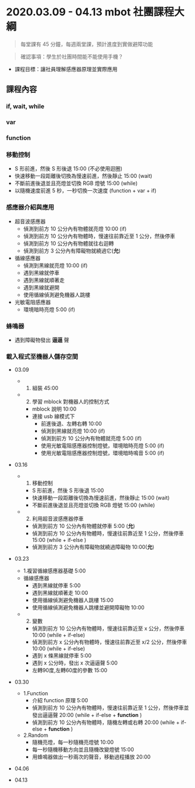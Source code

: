 # 2020.03.09 - 04.13 mbot 社團課程大綱

> 每堂課有 45 分鐘，每週兩堂課，預計進度到實做避障功能

> 確認事項：學生於社團時間能不能使用手機？

+ 課程目標：讓社員理解感應器原理並實際應用

## 課程內容

### if, wait, while

### var

### function

### 移動控制
+ S 形前進，然後 S 形後退 15:00 (不必使用迴圈)
+ 快速移動一段距離後切換為慢速前進，然後靜止 15:00 (wait)
+ 不斷前進後退並且亮燈並切換 RGB 燈號 15:00 (while)
+ 以隨機速度前進 5 秒，一秒切換一次速度 (function + var + if) 

### 感應器介紹與應用
+ 超音波感應器
    + 偵測到前方 10 公分內有物體就亮燈 10:00 (if)
    + 偵測到前方 10 公分內有物體時，慢速往前靠近至 1 公分，然後停車
    + 偵測到前方 10 公分內有物體就往右迴轉
    + 偵測到前方 3 公分內有障礙物就繞過它(**允**)
+ 循線感應器
    + 偵測到黑線就亮燈 10:00 (if)
    + 遇到黑線就停車
    + 遇到黑線就順著走
    + 遇到黑線就避開
    + 使用循線偵測避免機器人跳樓
+ 光敏電阻感應器
    + 環境暗時亮燈 5:00 (if)


### 蜂鳴器
+ 遇到障礙物發出 **逼逼** 聲


### 載入程式至機器人儲存空間

+ 03.09
    + 1. 組裝 45:00
    + 2. 學習 mblock 對機器人的控制方式
        + mblock 說明 10:00
        + 連接 usb 線模式下
            + 前進後退、左轉右轉 10:00
            + 偵測到黑線就亮燈 10:00 (if)
            + 偵測到前方 10 公分內有物體就亮燈 5:00 (if)
            + 使用光敏電阻感應器控制燈號，環境暗時亮燈 5:00 (if)
            + 使用光敏電阻感應器控制燈號，環境暗時鳴音 5:00 (if)
+ 03.16
    + 1. 移動控制
        + S 形前進，然後 S 形後退 15:00
        + 快速移動一段距離後切換為慢速前進，然後靜止 15:00 (wait)
        + 不斷前進後退並且亮燈並切換 RGB 燈號 15:00 (while)
    + 2. 利用超音波感應器停車
        + 偵測到前方 10 公分內有物體就停車 5:00 (**允**) 
        + 偵測到前方 10 公分內有物體時，慢速往前靠近至 1 公分，然後停車 15:00 (while + if-else )
        + 偵測到前方 3 公分內有障礙物就繞過障礙物 10:00(**允**)
+ 03.23
    + 1.複習循線感應器基礎 5:00
    + 循線感應器
        + 遇到黑線就停車 5:00
        + 遇到黑線就順著走 10:00
        + 使用循線偵測避免機器人跳樓 15:00
        + 使用循線偵測避免機器人跳樓並避開障礙物 10:00
    + 2. 變數
        + 偵測到前方 10 公分內有物體時，慢速往前靠近至 x 公分，然後停車 10:00 (while + if-else)
        + 偵測到前方 x 公分內有物體時，慢速往前靠近至 x/2 公分，然後停車 10:00 (while + if-else)
        + 遇到 x 條黑線就停車 5:00
        + 遇到 x 公分時，發出 x 次逼逼聲 5:00
        + 左轉90度,左轉60度的參數 15:00

+ 03.30
     + 1.Function
         + 介紹 function 原理 5:00
         + 偵測到前方 10 公分內有物體時，慢速往前靠近至 1 公分，然後停車並發出逼逼聲 20:00 (while + if-else + **function** ) 
         + 偵測到前方 10 公分內有物體時，隨機左轉或右轉 20:00 (while + if-else + **function** ) 
     + 2.Random 
         + 隨機亮燈，每一秒隨機亮燈號 10:00
         + 每一秒隨機移動方向並且隨機改變燈號 15:00
         + 用蜂鳴器做出一秒兩次的聲音，移動過程播放 20:00
+ 04.06
 
+ 04.13


